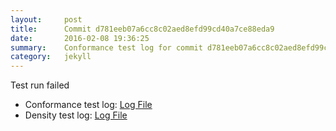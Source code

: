 ```yaml
---
layout:     post
title:      Commit d781eeb07a6cc8c02aed8efd99cd40a7ce88eda9
date:       2016-02-08 19:36:25
summary:    Conformance test log for commit d781eeb07a6cc8c02aed8efd99cd40a7ce88eda9.
category:   jekyll
---
```


Test run failed

- Conformance test log: [Log File](http://s3-us-west-2.amazonaws.com/kraken-e2e-logs/conformance/kraken_d781eeb07a6cc8c02aed8efd99cd40a7ce88eda9_conformance.log)
- Density test log: [Log File](http://s3-us-west-2.amazonaws.com/kraken-e2e-logs/conformance/kraken_d781eeb07a6cc8c02aed8efd99cd40a7ce88eda9_density.log)
